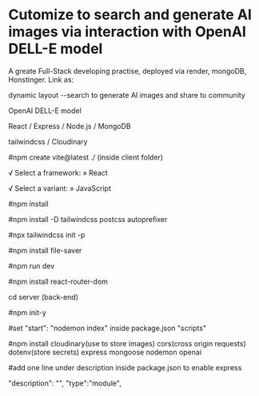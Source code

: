 # Cutomize to search and generate AI images via interaction with OpenAI DELL-E model

A greate Full-Stack developing practise, deployed via render, mongoDB, Honstinger. Link as:

dynamic layout
--search to generate AI images and share to community

OpenAI DELL-E model

React / Express / Node.js / MongoDB

tailwindcss / Cloudinary

#npm create vite@latest ./ (inside client folder)

√ Select a framework: » React

√ Select a variant: » JavaScript

#npm install

#npm install -D tailwindcss postcss autoprefixer

#npx tailwindcss init -p

#npm install file-saver

#npm run dev

#npm install react-router-dom

cd server (back-end)

#npm init-y

#set "start": "nodemon index" inside package.json "scripts"

#npm install cloudinary(use to store images) cors(cross origin requests) dotenv(store secrets) express mongoose nodemon openai

#add one line under description inside package.json to enable express

"description": "",
"type":"module",
